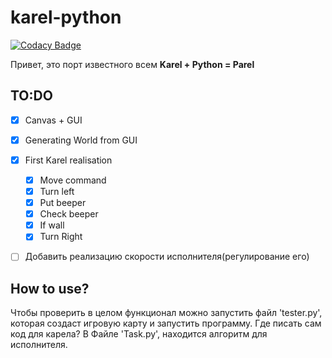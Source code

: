 # karel-python

[![Codacy Badge](https://api.codacy.com/project/badge/Grade/e62b222b68b742a3a49c36dd09cf0733)](https://app.codacy.com/app/linzer0/karel-python?utm_source=github.com&utm_medium=referral&utm_content=linzer0/karel-python&utm_campaign=Badge_Grade_Dashboard)

Привет, это порт известного всем **Karel + Python = Parel**

## TO:DO
- [x] Canvas + GUI
- [x] Generating World from GUI
- [x] First Karel realisation 		 
	- [x] Move command			 
	- [x] Turn left			 
	- [x] Put beeper			
	- [x] Check beeper			 
	- [x] If wall			 
	- [x] Turn Right			 
- [ ] Добавить реализацию скорости исполнителя(регулирование его)


## How to use?
Чтобы проверить в целом функционал можно запустить файл 'tester.py', которая создаст игровую карту и запустить программу.
Где писать сам код для карела? В Файле 'Task.py', находится алгоритм для исполнителя.
